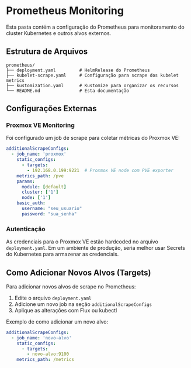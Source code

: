 # Prometheus Monitoring

Esta pasta contém a configuração do Prometheus para monitoramento do cluster Kubernetes e outros alvos externos.

## Estrutura de Arquivos

```text
prometheus/
├── deployment.yaml         # HelmRelease do Prometheus
├── kubelet-scrape.yaml     # Configuração para scrape dos kubelet metrics
├── kustomization.yaml      # Kustomize para organizar os recursos
└── README.md               # Esta documentação
```

## Configurações Externas

### Proxmox VE Monitoring

Foi configurado um job de scrape para coletar métricas do Proxmox VE:

```yaml
additionalScrapeConfigs:
  - job_name: 'proxmox'
    static_configs:
      - targets:
        - 192.168.0.199:9221  # Proxmox VE node com PVE exporter
    metrics_path: /pve
    params:
      module: [default]
      cluster: ['1']
      node: ['1']
    basic_auth:
      username: "seu_usuario"
      password: "sua_senha"
```

### Autenticação

As credenciais para o Proxmox VE estão hardcoded no arquivo `deployment.yaml`. Em um ambiente de produção, seria melhor usar Secrets do Kubernetes para armazenar as credenciais.

## Como Adicionar Novos Alvos (Targets)

Para adicionar novos alvos de scrape no Prometheus:

1. Edite o arquivo `deployment.yaml`
2. Adicione um novo job na seção `additionalScrapeConfigs`
3. Aplique as alterações com Flux ou kubectl

Exemplo de como adicionar um novo alvo:

```yaml
additionalScrapeConfigs:
  - job_name: 'novo-alvo'
    static_configs:
      - targets:
        - novo-alvo:9100
    metrics_path: /metrics
```
